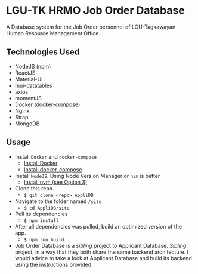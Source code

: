 # LGU-TK HRMO Job Order Database

A Database system for the Job Order personnel of LGU-Tagkawayan Human Resource Management Office.

## Technologies Used

- NodeJS (npm)
- ReactJS
- Material-UI
- mui-datatables
- axios
- momentJS
- Docker (docker-compose)
- Nginx
- Strapi
- MongoDB

## Usage

- Install `Docker` and `docker-compose`
  - [Install Docker](https://www.digitalocean.com/community/tutorials/how-to-install-and-use-docker-on-ubuntu-20-04)
  - [Install docker-compose](https://www.digitalocean.com/community/tutorials/how-to-install-and-use-docker-compose-on-ubuntu-20-04)
- Install `NodeJS`. Using Node Version Manager or `nvm` is better
  - [Install nvm (see Option 3)](https://www.digitalocean.com/community/tutorials/how-to-install-node-js-on-ubuntu-20-04)
- Clone this repo.
  - `$ git clone <repo> AppliDB`
- Navigate to the folder named `/site`
  - `$ cd AppliDB/site`
- Pull its dependencies
  - `$ npm install`
- After all dependencies was pulled, build an optimized version of the app.
  - `$ npm run build`
- Job Order Database is a _sibling_ project to Applicant Database. _Sibling_ project, in a way that they both share the same backend architecture. I would advice to take a look at Applicant Database and build its backend using the instructions provided.
